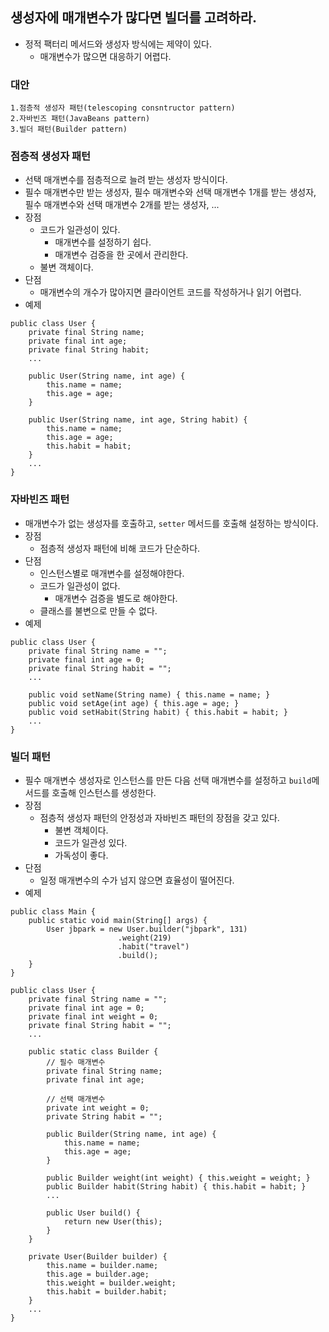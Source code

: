 ## 생성자에 매개변수가 많다면 빌더를 고려하라.
* 정적 팩터리 메서드와 생성자 방식에는 제약이 있다.
  * 매개변수가 많으면 대응하기 어렵다.
### 대안
    1.점층적 생성자 패턴(telescoping consntructor pattern)
    2.자바빈즈 패턴(JavaBeans pattern)
    3.빌더 패턴(Builder pattern)
### 점층적 생성자 패턴
  * 선택 매개변수를 점층적으로 늘려 받는 생성자 방식이다.
  * 필수 매개변수만 받는 생성자, 필수 매개변수와 선택 매개변수 1개를 받는 생성자, 필수 매개변수와 선택 매개변수 2개를 받는 생성자, ...
  * 장점
    * 코드가 일관성이 있다.
      * 매개변수를 설정하기 쉽다.
      * 매개변수 검증을 한 곳에서 관리한다.
    * 불변 객체이다.
  * 단점
    * 매개변수의 개수가 많아지면 클라이언트 코드를 작성하거나 읽기 어렵다.
  * 예제
  ```
  public class User {
      private final String name;
      private final int age;
      private final String habit;
      ...
  
      public User(String name, int age) {
          this.name = name;
          this.age = age;
      }
  
      public User(String name, int age, String habit) {
          this.name = name;
          this.age = age;
          this.habit = habit;
      }
      ...
  }
  ```  
  
### 자바빈즈 패턴
  * 매개변수가 없는 생성자를 호출하고, `setter` 메서드를 호출해 설정하는 방식이다.
  * 장점
    * 점층적 생성자 패턴에 비해 코드가 단순하다.
  * 단점
    * 인스턴스별로 매개변수를 설정해야한다.
    * 코드가 일관성이 없다.
      * 매개변수 검증을 별도로 해야한다.
    * 클래스를 불변으로 만들 수 없다.
  * 예제
  ```
  public class User {
      private final String name = "";
      private final int age = 0;
      private final String habit = "";
      ...
  
      public void setName(String name) { this.name = name; }
      public void setAge(int age) { this.age = age; }
      public void setHabit(String habit) { this.habit = habit; }
      ...
  }
  ```  

### 빌더 패턴
  * 필수 매개변수 생성자로 인스턴스를 만든 다음 선택 매개변수를 설정하고 `build`메서드를 호출해 인스턴스를 생성한다.
  * 장점
    * 점층적 생성자 패턴의 안정성과 자바빈즈 패턴의 장점을 갖고 있다.
      * 불변 객체이다.
      * 코드가 일관성 있다.
      * 가독성이 좋다.
  * 단점
    * 일정 매개변수의 수가 넘지 않으면 효율성이 떨어진다.
  * 예제
  ```
  public class Main {
      public static void main(String[] args) {
          User jbpark = new User.builder("jbpark", 131)
                          .weight(219)
                          .habit("travel")
                          .build();
      }
  }
  
  public class User {
      private final String name = "";
      private final int age = 0;
      private final int weight = 0;
      private final String habit = "";
      ...
  
      public static class Builder {
          // 필수 매개변수
          private final String name;
          private final int age;
  
          // 선택 매개변수
          private int weight = 0;
          private String habit = "";
          
          public Builder(String name, int age) {
              this.name = name;
              this.age = age;
          }
  
          public Builder weight(int weight) { this.weight = weight; }
          public Builder habit(String habit) { this.habit = habit; }
          ...
  
          public User build() {
              return new User(this);
          }
      }
  
      private User(Builder builder) {
          this.name = builder.name;
          this.age = builder.age;
          this.weight = builder.weight;
          this.habit = builder.habit;
      }
      ...
  }
  ```
